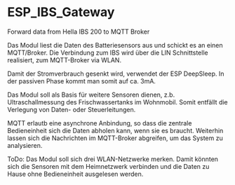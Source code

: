 # ESP_IBS_Gateway
Forward data from Hella IBS 200 to MQTT Broker

Das Modul liest die Daten des Batteriesensors aus und schickt es an einen MQTT/Broker.
Die Verbindung zum IBS wird über die LIN Schnittstelle realisiert, zum MQTT-Broker via WLAN.

Damit der Stromverbrauch gesenkt wird, verwendet der ESP DeepSleep.
In der passiven Phase kommt man somit auf ca. 3mA.

Das Modul soll als Basis für weitere Sensoren dienen, z.b. Ultraschallmessung des Frischwassertanks im Wohnmobil.
Somit entfällt die Verlegung von Daten- oder Steuerleitungen.

MQTT erlautb eine asynchrone Anbindung, so dass die zentrale Bedieneinheit sich die Daten abholen kann, wenn sie es braucht.
Weiterhin lassen sich die Nachrichten im MQTT-Broker abgreifen, um das System zu analysieren.

ToDo:
  Das Modul soll sich drei WLAN-Netzwerke merken.
  Damit könnten sich die Sensoren mit dem Heimnetzwerk verbinden und die Daten zu Hause ohne Bedieneinheit ausgelesen werden.
